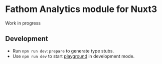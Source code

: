 # Fathom Analytics module for Nuxt3

Work in progress

## Development

- Run `npm run dev:prepare` to generate type stubs.
- Use `npm run dev` to start [playground](./playground) in development mode.
